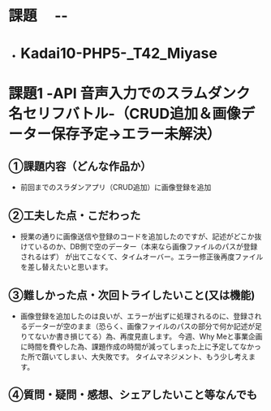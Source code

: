 # 課題　 --
- # Kadai10-PHP5-_T42_Miyase
# 課題1 -API 音声入力でのスラムダンク名セリフバトル-（CRUD追加＆画像データー保存予定→エラー未解決）

## ①課題内容（どんな作品か）
- 前回までのスラダンアプリ（CRUD追加）に画像登録を追加

## ②工夫した点・こだわった

- 授業の通りに画像送信や登録のコードを追加したのですが、記述がどこか抜けているのか、DB側で空のデーター（本来なら画像ファイルのパスが登録されるはず）
が出てこなくて、タイムオーバー。エラー修正後再度ファイルを差し替えたいと思います。

## ③難しかった点・次回トライしたいこと(又は機能)
- 画像登録を追加したのは良いが、エラーが出ずに処理されるのに、登録されるデーターが空のまま（恐らく、画像ファイルのパスの部分で何か記述が足りてないか書き損じてる）為、再度見直します。
今週、Why Meと事業企画に時間を費やした為、課題作成の時間が減ってしまった上に予定してなかった所で躓いてしまい、大失敗です。
タイムマネジメント、もう少し考えます。

## ④質問・疑問・感想、シェアしたいこと等なんでも

